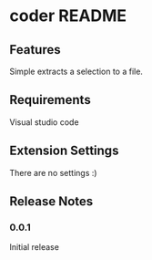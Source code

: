 # coder README

## Features

Simple extracts a selection to a file.

## Requirements

Visual studio code

## Extension Settings

There are no settings :)

## Release Notes

### 0.0.1

Initial release
